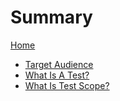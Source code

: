 # Summary

[Home](README.md)

- [Target Audience](target-audience.md)
- [What Is A Test?](what-is-a-test.md)
- [What Is Test Scope?](what-is-test-scope.md)
